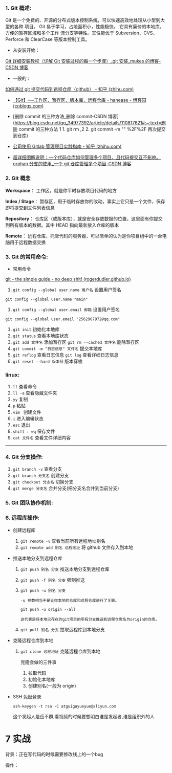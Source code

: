### 1. Git 概述:

 Git 是一个免费的、开源的分布式版本控制系统，可以快速高效地处理从小型到大型的各种 项目。 Git 易于学习，占地面积小，性能极快。 它具有廉价的本地库，方便的暂存区域和多个工作 流分支等特性。其性能优于 Subversion、CVS、Perforce 和 ClearCase 等版本控制工具。

- 从安装开始：

[Git 详细安装教程（详解 Git 安装过程的每一个步骤）\_git 安装\_mukes 的博客-CSDN 博客](https://blog.csdn.net/mukes/article/details/115693833)

- 一般的：

[如何通过 git 提交代码到远程仓库（github） - 知乎 (zhihu.com)](https://zhuanlan.zhihu.com/p/152332683)

- [【Git】---工作区、暂存区、版本库、远程仓库 - hanease - 博客园 (cnblogs.com)](https://www.cnblogs.com/hanease/p/15920205.html)
- [删除 commit 的三种方法_删除 commit-CSDN 博客](https://blog.csdn.net/qq_34977392/article/details/110817621#:~:text=删除 commit 的三种方法 1 1. git rm ,2 2. git commit -m "" %2F%2F 再次提交到仓库)

- [公司使用 Gitlab 管理项目实践指南 - 知乎 (zhihu.com)](https://zhuanlan.zhihu.com/p/80115683)

- [超详细图解说明：一个代码仓库如何管理多个项目、且代码提交互不影响。orphan 分支的使用\_一个 git 仓库管理多个项目-CSDN 博客](https://blog.csdn.net/weixin_43304253/article/details/132031248)

### 2. Git 概念

**Workspace**： 工作区，就是你平时存放项目代码的地方

**Index / Stage**： 暂存区，用于临时存放你的改动，事实上它只是一个文件，保存即将提交到文件列表信息

**Repository**： 仓库区（或版本库），就是安全存放数据的位置，这里面有你提交到所有版本的数据。其中 HEAD 指向最新放入仓库的版本

 **Remote**： 远程仓库，托管代码的服务器，可以简单的认为是你项目组中的一台电脑用于远程数据交换

### 3. Git 的常用命令:

- 常用命令

[git - the simple guide - no deep shit! (rogerdudler.github.io)](https://rogerdudler.github.io/git-guide/index.zh.html)

1. `git config --global user.name 用户名` 设置用户签名

```
git config --global user.name "main"
```

1. `git config --global user.email 邮箱` 设置用户签名

```
git config --global user.email "2562907972@qq.com"
```

1. `git init` 初始化本地库
2. `git status` 查看本地库状态
3. `git add 文件名` 添加暂存区 `git rm --cached 文件名` 删除暂存区
4. `git commit -m "日志信息" 文件名` 提交本地库
5. `git reflog` 查看日志信息 `git log` 查看详细日志信息
6. `git reset --hard 版本号` 版本穿梭

### linux:

1. `ll` 查看命令
2. `ll -a` 查看隐藏文件夹
3. `yy` 复制
4. `p` 粘贴
5. `vim ` 创建文件
6. `i` 进入编辑状态
7. `esc` 退出
8. `shift : wq` 保存文件
9. `cat 文件名` 查看文件详细内容

---

### 4. Git 分支操作:

1. `git branch -v` 查看分支
2. `git branch 分支名` 创建分支
3. `git checkout 分支名` 切换分支
4. `git merge 分支名` 合并分支(把分支名合并到当前分支)

### 5. Git 团队协作机制:

### 6. 远程库操作:

- 创建远程库

  1. `git remote -v` 查看当前所有远程地址别名
  2. `git remote add 别名 远程地址` 将 github 文件存入到本地

- 推送本地分支到远程仓库

  1. `git push 别名 分支` 推送本地分支到远程仓库

  2. `git push -f 别名 分支` 强制推送

  3. `git push -u 别名 分支`

     ```
     -u 参数相当于是让你本地的仓库和远程仓库进行了关联。

     git push -u origin --all

     这代表是将本地已存在的git项目的所有分支推送到远程仓库名为origin的仓库。
     ```

  4. `git pull 别名 分支` 拉取远程库到本地分支

- 克隆远程仓库到本地

  1. `git clone 远程地址` 克隆远程仓库到本地

     克隆会做的三件事

     1. 拉取代码
     2. 初始化本地库
     3. 创建别名(一般为 origin)

- SSH 免密登录

  `ssh-keygen -t rsa -C atguiguyueyue@aliyun.com`

  这个发起人是岳不群,看视频的时候要想明白谁是发起者,谁是组织外的人


# 7 实战

背景：正在写代码的时候需要修改线上的一个bug

操作：
